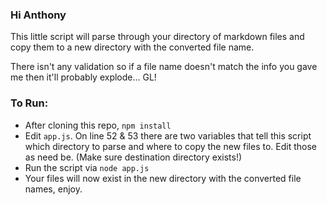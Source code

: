 
### Hi Anthony

This little script will parse through your directory of markdown files and copy them to a new directory with the converted file name.

There isn't any validation so if a file name doesn't match the info you gave me then it'll probably explode... GL!

### To Run:

- After cloning this repo, `npm install`
- Edit  `app.js`. On line 52 & 53 there are two variables that tell this script which directory to parse and where to copy the new files to. Edit those as need be. (Make sure destination directory exists!)
- Run the script via `node app.js`
- Your files will now exist in the new directory with the converted file names, enjoy.

